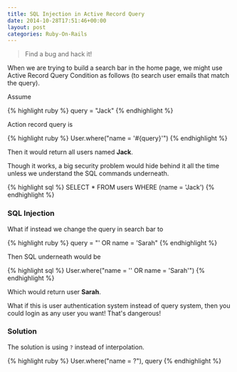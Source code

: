 ```yaml
---
title: SQL Injection in Active Record Query
date: 2014-10-28T17:51:46+00:00
layout: post
categories: Ruby-On-Rails
---
```


> Find a bug and hack it!

When we are trying to build a search bar in the home page, we might use Active Record Query Condition as follows (to search user emails that match the query).

Assume

{% highlight ruby %}
query = "Jack"
{% endhighlight %}

Action record query is

{% highlight ruby %}
User.where("name = '#{query}'")
{% endhighlight %}

Then it would return all users named **Jack**.

Though it works, a big security problem would hide behind it all the time unless we understand the SQL commands underneath.

{% highlight sql %}
SELECT * FROM users WHERE (name = 'Jack')
{% endhighlight %}

### SQL Injection

What if instead we change the query in search bar to

{% highlight ruby %}
query = "' OR name = 'Sarah"
{% endhighlight %}

Then SQL underneath would be

{% highlight sql %}
User.where("name = '' OR name = 'Sarah'")
{% endhighlight %}

Which would return user **Sarah**.

What if this is user authentication system instead of query system, then you could login as any user you want! That's dangerous!

### Solution

The solution is using `?` instead of interpolation.

{% highlight ruby %}
User.where("name = ?"), query
{% endhighlight %}
